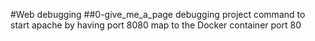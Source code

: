 #Web debugging
##0-give_me_a_page
debugging project command to start apache by having port 8080 map to the Docker container port 80
